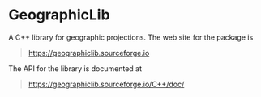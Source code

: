 GeographicLib
=============

A C++ library for geographic projections.  The web site for the package
is

> https://geographiclib.sourceforge.io

The API for the library is documented at

> https://geographiclib.sourceforge.io/C++/doc/
